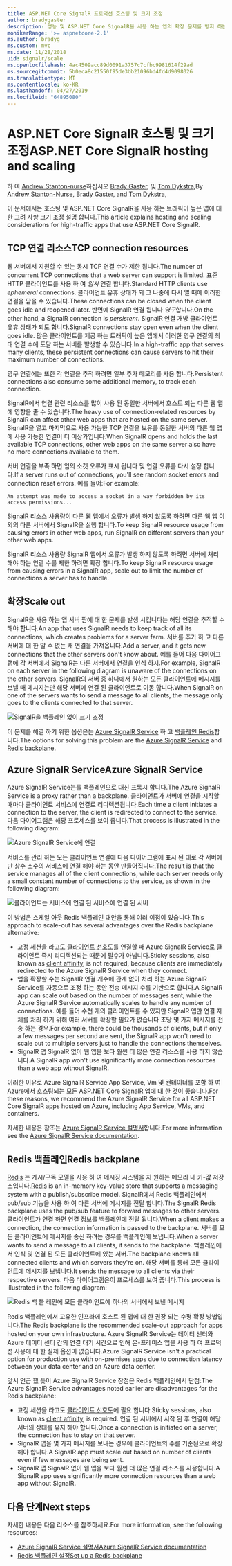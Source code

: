 ```yaml
---
title: ASP.NET Core SignalR 프로덕션 호스팅 및 크기 조정
author: bradygaster
description: 성능 및 ASP.NET Core SignalR을 사용 하는 앱의 확장 문제를 방지 하는 방법에 알아봅니다.
monikerRange: '>= aspnetcore-2.1'
ms.author: bradyg
ms.custom: mvc
ms.date: 11/28/2018
uid: signalr/scale
ms.openlocfilehash: 4ac4509acc89d0091a3757c7cfbc9981614f29ad
ms.sourcegitcommit: 5b0eca8c21550f95de3bb21096bd4fd4d9098026
ms.translationtype: MT
ms.contentlocale: ko-KR
ms.lasthandoff: 04/27/2019
ms.locfileid: "64895080"
---
```

# <a name="aspnet-core-signalr-hosting-and-scaling"></a><span data-ttu-id="03fea-103">ASP.NET Core SignalR 호스팅 및 크기 조정</span><span class="sxs-lookup"><span data-stu-id="03fea-103">ASP.NET Core SignalR hosting and scaling</span></span>

<span data-ttu-id="03fea-104">하 여 [Andrew Stanton-nurse](https://twitter.com/anurse)하십시오 [Brady Gaster](https://twitter.com/bradygaster), 및 [Tom Dykstra](https://github.com/tdykstra),</span><span class="sxs-lookup"><span data-stu-id="03fea-104">By [Andrew Stanton-Nurse](https://twitter.com/anurse), [Brady Gaster](https://twitter.com/bradygaster), and [Tom Dykstra](https://github.com/tdykstra),</span></span>

<span data-ttu-id="03fea-105">이 문서에서는 호스팅 및 ASP.NET Core SignalR을 사용 하는 트래픽이 높은 앱에 대 한 고려 사항 크기 조정 설명 합니다.</span><span class="sxs-lookup"><span data-stu-id="03fea-105">This article explains hosting and scaling considerations for high-traffic apps that use ASP.NET Core SignalR.</span></span>

## <a name="tcp-connection-resources"></a><span data-ttu-id="03fea-106">TCP 연결 리소스</span><span class="sxs-lookup"><span data-stu-id="03fea-106">TCP connection resources</span></span>

<span data-ttu-id="03fea-107">웹 서버에서 지원할 수 있는 동시 TCP 연결 수가 제한 됩니다.</span><span class="sxs-lookup"><span data-stu-id="03fea-107">The number of concurrent TCP connections that a web server can support is limited.</span></span> <span data-ttu-id="03fea-108">표준 HTTP 클라이언트를 사용 하 여 *임시* 연결 합니다.</span><span class="sxs-lookup"><span data-stu-id="03fea-108">Standard HTTP clients use *ephemeral* connections.</span></span> <span data-ttu-id="03fea-109">클라이언트 유휴 상태가 되 고 나중에 다시 열 때에 이러한 연결을 닫을 수 있습니다.</span><span class="sxs-lookup"><span data-stu-id="03fea-109">These connections can be closed when the client goes idle and reopened later.</span></span> <span data-ttu-id="03fea-110">반면에 SignalR 연결 됩니다 *영구*합니다.</span><span class="sxs-lookup"><span data-stu-id="03fea-110">On the other hand, a SignalR connection is *persistent*.</span></span> <span data-ttu-id="03fea-111">SignalR 연결 개방 클라이언트 유휴 상태가 되도 합니다.</span><span class="sxs-lookup"><span data-stu-id="03fea-111">SignalR connections stay open even when the client goes idle.</span></span> <span data-ttu-id="03fea-112">많은 클라이언트를 제공 하는 트래픽이 높은 앱에서 이러한 영구 연결의 최대 연결 수에 도달 하는 서버를 발생할 수 있습니다.</span><span class="sxs-lookup"><span data-stu-id="03fea-112">In a high-traffic app that serves many clients, these persistent connections can cause servers to hit their maximum number of connections.</span></span>

<span data-ttu-id="03fea-113">영구 연결에는 또한 각 연결을 추적 하려면 일부 추가 메모리를 사용 합니다.</span><span class="sxs-lookup"><span data-stu-id="03fea-113">Persistent connections also consume some additional memory, to track each connection.</span></span>

<span data-ttu-id="03fea-114">SignalR에서 연결 관련 리소스를 많이 사용 된 동일한 서버에서 호스트 되는 다른 웹 앱에 영향을 줄 수 있습니다.</span><span class="sxs-lookup"><span data-stu-id="03fea-114">The heavy use of connection-related resources by SignalR can affect other web apps that are hosted on the same server.</span></span> <span data-ttu-id="03fea-115">SignalR을 열고 마지막으로 사용 가능한 TCP 연결을 보유를 동일한 서버의 다른 웹 앱에 사용 가능한 연결이 더 이상가입니다.</span><span class="sxs-lookup"><span data-stu-id="03fea-115">When SignalR opens and holds the last available TCP connections, other web apps on the same server also have no more connections available to them.</span></span>

<span data-ttu-id="03fea-116">서버 연결을 부족 하면 임의 소켓 오류가 표시 됩니다 및 연결 오류를 다시 설정 합니다.</span><span class="sxs-lookup"><span data-stu-id="03fea-116">If a server runs out of connections, you'll see random socket errors and connection reset errors.</span></span> <span data-ttu-id="03fea-117">예를 들어:</span><span class="sxs-lookup"><span data-stu-id="03fea-117">For example:</span></span>

```
An attempt was made to access a socket in a way forbidden by its access permissions...
```

<span data-ttu-id="03fea-118">SignalR 리소스 사용량이 다른 웹 앱에서 오류가 발생 하지 않도록 하려면 다른 웹 앱 이외의 다른 서버에서 SignalR을 실행 합니다.</span><span class="sxs-lookup"><span data-stu-id="03fea-118">To keep SignalR resource usage from causing errors in other web apps, run SignalR on different servers than your other web apps.</span></span>

<span data-ttu-id="03fea-119">SignalR 리소스 사용량 SignalR 앱에서 오류가 발생 하지 않도록 하려면 서버에 처리 해야 하는 연결 수를 제한 하려면 확장 합니다.</span><span class="sxs-lookup"><span data-stu-id="03fea-119">To keep SignalR resource usage from causing errors in a SignalR app, scale out to limit the number of connections a server has to handle.</span></span>

## <a name="scale-out"></a><span data-ttu-id="03fea-120">확장</span><span class="sxs-lookup"><span data-stu-id="03fea-120">Scale out</span></span>

<span data-ttu-id="03fea-121">SignalR을 사용 하는 앱 서버 팜에 대 한 문제를 발생 시킵니다는 해당 연결을 추적할 수 해야 합니다.</span><span class="sxs-lookup"><span data-stu-id="03fea-121">An app that uses SignalR needs to keep track of all its connections, which creates problems for a server farm.</span></span> <span data-ttu-id="03fea-122">서버를 추가 하 고 다른 서버에 대 한 알 수 없는 새 연결을 가져옵니다.</span><span class="sxs-lookup"><span data-stu-id="03fea-122">Add a server, and it gets new connections that the other servers don't know about.</span></span> <span data-ttu-id="03fea-123">예를 들어 다음 다이어그램에 각 서버에서 SignalR는 다른 서버에서 연결을 인식 하지.</span><span class="sxs-lookup"><span data-stu-id="03fea-123">For example, SignalR on each server in the following diagram is unaware of the connections on the other servers.</span></span> <span data-ttu-id="03fea-124">SignalR의 서버 중 하나에서 원하는 모든 클라이언트에 메시지를 보낼 때 메시지는만 해당 서버에 연결 된 클라이언트로 이동 합니다.</span><span class="sxs-lookup"><span data-stu-id="03fea-124">When SignalR on one of the servers wants to send a message to all clients, the message only goes to the clients connected to that server.</span></span>

![SignalR을 백플레인 없이 크기 조정](scale/_static/scale-no-backplane.png)

<span data-ttu-id="03fea-126">이 문제를 해결 하기 위한 옵션은는 [Azure SignalR Service](#azure-signalr-service) 하 고 [백플레인 Redis](#redis-backplane)합니다.</span><span class="sxs-lookup"><span data-stu-id="03fea-126">The options for solving this problem are the [Azure SignalR Service](#azure-signalr-service) and [Redis backplane](#redis-backplane).</span></span>

## <a name="azure-signalr-service"></a><span data-ttu-id="03fea-127">Azure SignalR Service</span><span class="sxs-lookup"><span data-stu-id="03fea-127">Azure SignalR Service</span></span>

<span data-ttu-id="03fea-128">Azure SignalR Service는를 백플레인으로 대신 프록시 합니다.</span><span class="sxs-lookup"><span data-stu-id="03fea-128">The Azure SignalR Service is a proxy rather than a backplane.</span></span> <span data-ttu-id="03fea-129">클라이언트가 서버에 연결을 시작할 때마다 클라이언트 서비스에 연결로 리디렉션됩니다.</span><span class="sxs-lookup"><span data-stu-id="03fea-129">Each time a client initiates a connection to the server, the client is redirected to connect to the service.</span></span> <span data-ttu-id="03fea-130">다음 다이어그램은 해당 프로세스를 보여 줍니다.</span><span class="sxs-lookup"><span data-stu-id="03fea-130">That process is illustrated in the following diagram:</span></span>

![Azure SignalR Service에 연결](scale/_static/azure-signalr-service-one-connection.png)

<span data-ttu-id="03fea-132">서비스를 관리 하는 모든 클라이언트 연결에 다음 다이어그램에 표시 된 대로 각 서버에만 상수 소수의 서비스에 연결 해야 하는 동안 만들어집니다.</span><span class="sxs-lookup"><span data-stu-id="03fea-132">The result is that the service manages all of the client connections, while each server needs only a small constant number of connections to the service, as shown in the following diagram:</span></span>

![클라이언트는 서비스에 연결 된 서비스에 연결 된 서버](scale/_static/azure-signalr-service-multiple-connections.png)

<span data-ttu-id="03fea-134">이 방법은 스케일 아웃 Redis 백플레인 대안을 통해 여러 이점이 있습니다.</span><span class="sxs-lookup"><span data-stu-id="03fea-134">This approach to scale-out has several advantages over the Redis backplane alternative:</span></span>

* <span data-ttu-id="03fea-135">고정 세션을 라고도 [클라이언트 선호도](/iis/extensions/configuring-application-request-routing-arr/http-load-balancing-using-application-request-routing#step-3---configure-client-affinity)를 연결할 때 Azure SignalR Service로 클라이언트 즉시 리디렉션되는 때문에 필수가 아닙니다.</span><span class="sxs-lookup"><span data-stu-id="03fea-135">Sticky sessions, also known as [client affinity](/iis/extensions/configuring-application-request-routing-arr/http-load-balancing-using-application-request-routing#step-3---configure-client-affinity), is not required, because clients are immediately redirected to the Azure SignalR Service when they connect.</span></span>
* <span data-ttu-id="03fea-136">앱을 확장할 수는 SignalR 연결 개수에 관계 없이 처리 하는 Azure SignalR Service를 자동으로 조정 하는 동안 전송 메시지 수를 기반으로 합니다.</span><span class="sxs-lookup"><span data-stu-id="03fea-136">A SignalR app can scale out based on the number of messages sent, while the Azure SignalR Service automatically scales to handle any number of connections.</span></span> <span data-ttu-id="03fea-137">예를 들어 수천 개의 클라이언트를 수 있지만 SignalR 앱만 연결 자체를 처리 하기 위해 여러 서버를 확장할 필요가 없습니다 초당 몇 가지 메시지를 전송 하는 경우.</span><span class="sxs-lookup"><span data-stu-id="03fea-137">For example, there could be thousands of clients, but if only a few messages per second are sent, the SignalR app won't need to scale out to multiple servers just to handle the connections themselves.</span></span>
* <span data-ttu-id="03fea-138">SignalR 앱 SignalR 없이 웹 앱을 보다 훨씬 더 많은 연결 리소스를 사용 하지 않습니다.</span><span class="sxs-lookup"><span data-stu-id="03fea-138">A SignalR app won't use significantly more connection resources than a web app without SignalR.</span></span>

<span data-ttu-id="03fea-139">이러한 이유로 Azure SignalR Service App Service, Vm 및 컨테이너를 포함 하 여 Azure에서 호스팅되는 모든 ASP.NET Core SignalR 앱에 대 한 것이 좋습니다.</span><span class="sxs-lookup"><span data-stu-id="03fea-139">For these reasons, we recommend the Azure SignalR Service for all ASP.NET Core SignalR apps hosted on Azure, including App Service, VMs, and containers.</span></span>

<span data-ttu-id="03fea-140">자세한 내용은 참조는 [Azure SignalR Service 설명서](/azure/azure-signalr/signalr-overview)합니다.</span><span class="sxs-lookup"><span data-stu-id="03fea-140">For more information see the [Azure SignalR Service documentation](/azure/azure-signalr/signalr-overview).</span></span>

## <a name="redis-backplane"></a><span data-ttu-id="03fea-141">Redis 백플레인</span><span class="sxs-lookup"><span data-stu-id="03fea-141">Redis backplane</span></span>

<span data-ttu-id="03fea-142">[Redis](https://redis.io/) 는 게시/구독 모델을 사용 하 여 메시징 시스템을 지 원하는 메모리 내 키-값 저장소입니다.</span><span class="sxs-lookup"><span data-stu-id="03fea-142">[Redis](https://redis.io/) is an in-memory key-value store that supports a messaging system with a publish/subscribe model.</span></span> <span data-ttu-id="03fea-143">SignalR에서 Redis 백플레인에서 pub/sub 기능을 사용 하 여 다른 서버에 메시지를 전달 합니다.</span><span class="sxs-lookup"><span data-stu-id="03fea-143">The SignalR Redis backplane uses the pub/sub feature to forward messages to other servers.</span></span> <span data-ttu-id="03fea-144">클라이언트가 연결 하면 연결 정보를 백플레인에 전달 됩니다.</span><span class="sxs-lookup"><span data-stu-id="03fea-144">When a client makes a connection, the connection information is passed to the backplane.</span></span> <span data-ttu-id="03fea-145">서버를 모든 클라이언트에 메시지를 송신 하려는 경우를 백플레인에 보냅니다.</span><span class="sxs-lookup"><span data-stu-id="03fea-145">When a server wants to send a message to all clients, it sends to the backplane.</span></span> <span data-ttu-id="03fea-146">백플레인에서 인식 및 연결 된 모든 클라이언트에 있는 서버.</span><span class="sxs-lookup"><span data-stu-id="03fea-146">The backplane knows all connected clients and which servers they're on.</span></span> <span data-ttu-id="03fea-147">해당 서버를 통해 모든 클라이언트에 메시지를 보냅니다.</span><span class="sxs-lookup"><span data-stu-id="03fea-147">It sends the message to all clients via their respective servers.</span></span> <span data-ttu-id="03fea-148">다음 다이어그램은이 프로세스를 보여 줍니다.</span><span class="sxs-lookup"><span data-stu-id="03fea-148">This process is illustrated in the following diagram:</span></span>

![Redis 백 블 레인에 모든 클라이언트에 하나의 서버에서 보낸 메시지](scale/_static/redis-backplane.png)

<span data-ttu-id="03fea-150">Redis 백플레인에서 고유한 인프라에 호스트 된 앱에 대 한 권장 되는 수평 확장 방법입니다.</span><span class="sxs-lookup"><span data-stu-id="03fea-150">The Redis backplane is the recommended scale-out approach for apps hosted on your own infrastructure.</span></span> <span data-ttu-id="03fea-151">Azure SignalR Service는 데이터 센터와 Azure 데이터 센터 간의 연결 대기 시간으로 인해 온-프레미스 앱을 사용 하 여 프로덕션 사용에 대 한 실제 옵션이 없습니다.</span><span class="sxs-lookup"><span data-stu-id="03fea-151">Azure SignalR Service isn't a practical option for production use with on-premises apps due to connection latency between your data center and an Azure data center.</span></span>

<span data-ttu-id="03fea-152">앞서 언급 했 듯이 Azure SignalR Service 장점은 Redis 백플레인에서 단점:</span><span class="sxs-lookup"><span data-stu-id="03fea-152">The Azure SignalR Service advantages noted earlier are disadvantages for the Redis backplane:</span></span>

* <span data-ttu-id="03fea-153">고정 세션을 라고도 [클라이언트 선호도](/iis/extensions/configuring-application-request-routing-arr/http-load-balancing-using-application-request-routing#step-3---configure-client-affinity)에 필요 합니다.</span><span class="sxs-lookup"><span data-stu-id="03fea-153">Sticky sessions, also known as [client affinity](/iis/extensions/configuring-application-request-routing-arr/http-load-balancing-using-application-request-routing#step-3---configure-client-affinity), is required.</span></span> <span data-ttu-id="03fea-154">연결 된 서버에서 시작 된 후 연결이 해당 서버의 상태를 유지 해야 합니다.</span><span class="sxs-lookup"><span data-stu-id="03fea-154">Once a connection is initiated on a server, the connection has to stay on that server.</span></span>
* <span data-ttu-id="03fea-155">SignalR 앱을 몇 가지 메시지를 보내는 경우에 클라이언트의 수를 기준된으로 확장 해야 합니다.</span><span class="sxs-lookup"><span data-stu-id="03fea-155">A SignalR app must scale out based on number of clients even if few messages are being sent.</span></span>
* <span data-ttu-id="03fea-156">SignalR 앱 SignalR 없이 웹 앱을 보다 훨씬 더 많은 연결 리소스를 사용합니다.</span><span class="sxs-lookup"><span data-stu-id="03fea-156">A SignalR app uses significantly more connection resources than a web app without SignalR.</span></span>

## <a name="next-steps"></a><span data-ttu-id="03fea-157">다음 단계</span><span class="sxs-lookup"><span data-stu-id="03fea-157">Next steps</span></span>

<span data-ttu-id="03fea-158">자세한 내용은 다음 리소스를 참조하세요.</span><span class="sxs-lookup"><span data-stu-id="03fea-158">For more information, see the following resources:</span></span>

* [<span data-ttu-id="03fea-159">Azure SignalR Service 설명서</span><span class="sxs-lookup"><span data-stu-id="03fea-159">Azure SignalR Service documentation</span></span>](/azure/azure-signalr/signalr-overview)
* [<span data-ttu-id="03fea-160">Redis 백플레인 설정</span><span class="sxs-lookup"><span data-stu-id="03fea-160">Set up a Redis backplane</span></span>](xref:signalr/redis-backplane)
